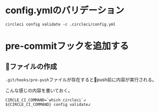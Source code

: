 

# config.ymlのバリデーション

```
circleci config validate -c .circleci/config.yml
```

# pre-commitフックを追加する

## ファイルの作成

`.git/hooks/pre-push`ファイルが存在するとpush前に内容が実行される。

こんな感じの内容を書いておく。

```
CIRCLE_CI_COMMAND=`which circleci`↲
${CIRCLE_CI_COMMAND} config validate↲
``` 

